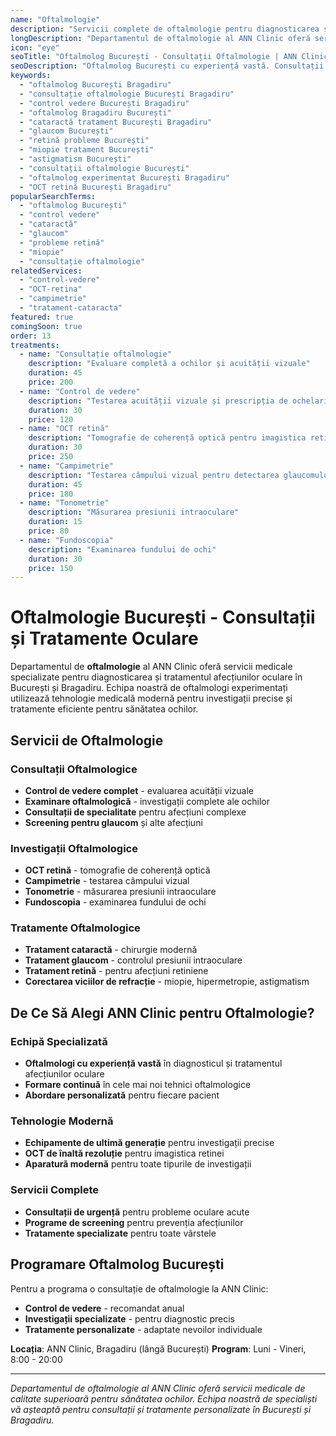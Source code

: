 ```yaml
---
name: "Oftalmologie"
description: "Servicii complete de oftalmologie pentru diagnosticarea și tratamentul afecțiunilor oculare"
longDescription: "Departamentul de oftalmologie al ANN Clinic oferă servicii medicale specializate pentru diagnosticarea și tratamentul afecțiunilor oculare. Echipa noastră de oftalmologi experimentați din București utilizează tehnologie medicală modernă pentru investigații precise și tratamente eficiente pentru sănătatea ochilor."
icon: "eye"
seoTitle: "Oftalmolog București - Consultații Oftalmologie | ANN Clinic"
seoDescription: "Oftalmolog București cu experiență vastă. Consultații oftalmologie, control vedere, cataractă, glaucom, retină. Programează-te la ANN Clinic Bragadiru."
keywords:
  - "oftalmolog București Bragadiru"
  - "consultație oftalmologie București Bragadiru"
  - "control vedere București Bragadiru"
  - "oftalmolog Bragadiru București"
  - "cataractă tratament București Bragadiru"
  - "glaucom București"
  - "retină probleme București"
  - "miopie tratament București"
  - "astigmatism București"
  - "consultații oftalmologie București"
  - "oftalmolog experimentat București Bragadiru"
  - "OCT retină București Bragadiru"
popularSearchTerms:
  - "oftalmolog București"
  - "control vedere"
  - "cataractă"
  - "glaucom"
  - "probleme retină"
  - "miopie"
  - "consultație oftalmologie"
relatedServices:
  - "control-vedere"
  - "OCT-retina"
  - "campimetrie"
  - "tratament-cataracta"
featured: true
comingSoon: true
order: 13
treatments:
  - name: "Consultație oftalmologie"
    description: "Evaluare completă a ochilor și acuității vizuale"
    duration: 45
    price: 200
  - name: "Control de vedere"
    description: "Testarea acuității vizuale și prescripția de ochelari"
    duration: 30
    price: 120
  - name: "OCT retină"
    description: "Tomografie de coherență optică pentru imagistica retinei"
    duration: 30
    price: 250
  - name: "Campimetrie"
    description: "Testarea câmpului vizual pentru detectarea glaucomului"
    duration: 45
    price: 180
  - name: "Tonometrie"
    description: "Măsurarea presiunii intraoculare"
    duration: 15
    price: 80
  - name: "Fundoscopia"
    description: "Examinarea fundului de ochi"
    duration: 30
    price: 150
---
```


# Oftalmologie București - Consultații și Tratamente Oculare

Departamentul de **oftalmologie** al ANN Clinic oferă servicii medicale specializate pentru diagnosticarea și tratamentul afecțiunilor oculare în București și Bragadiru. Echipa noastră de oftalmologi experimentați utilizează tehnologie medicală modernă pentru investigații precise și tratamente eficiente pentru sănătatea ochilor.

## Servicii de Oftalmologie

### Consultații Oftalmologice

- **Control de vedere complet** - evaluarea acuității vizuale
- **Examinare oftalmologică** - investigații complete ale ochilor
- **Consultații de specialitate** pentru afecțiuni complexe
- **Screening pentru glaucom** și alte afecțiuni

### Investigații Oftalmologice

- **OCT retină** - tomografie de coherență optică
- **Campimetrie** - testarea câmpului vizual
- **Tonometrie** - măsurarea presiunii intraoculare
- **Fundoscopia** - examinarea fundului de ochi

### Tratamente Oftalmologice

- **Tratament cataractă** - chirurgie modernă
- **Tratament glaucom** - controlul presiunii intraoculare
- **Tratament retină** - pentru afecțiuni retiniene
- **Corectarea viciilor de refracție** - miopie, hipermetropie, astigmatism

## De Ce Să Alegi ANN Clinic pentru Oftalmologie?

### Echipă Specializată

- **Oftalmologi cu experiență vastă** în diagnosticul și tratamentul afecțiunilor oculare
- **Formare continuă** în cele mai noi tehnici oftalmologice
- **Abordare personalizată** pentru fiecare pacient

### Tehnologie Modernă

- **Echipamente de ultimă generație** pentru investigații precise
- **OCT de înaltă rezoluție** pentru imagistica retinei
- **Aparatură modernă** pentru toate tipurile de investigații

### Servicii Complete

- **Consultații de urgență** pentru probleme oculare acute
- **Programe de screening** pentru prevenția afecțiunilor
- **Tratamente specializate** pentru toate vârstele

## Programare Oftalmolog București

Pentru a programa o consultație de oftalmologie la ANN Clinic:

- **Control de vedere** - recomandat anual
- **Investigații specializate** - pentru diagnostic precis
- **Tratamente personalizate** - adaptate nevoilor individuale

**Locația**: ANN Clinic, Bragadiru (lângă București)
**Program**: Luni - Vineri, 8:00 - 20:00

---

_Departamentul de oftalmologie al ANN Clinic oferă servicii medicale de calitate superioară pentru sănătatea ochilor. Echipa noastră de specialiști vă așteaptă pentru consultații și tratamente personalizate în București și Bragadiru._
